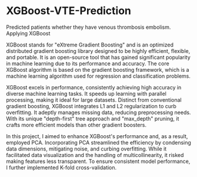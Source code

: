 # XGBoost-VTE-Prediction
Predicted patients whether they have venous thrombosis embolism. Applying XGBoost

XGBoost stands for "eXtreme Gradient Boosting" and is an optimized distributed gradient boosting library designed to be highly efficient, flexible, and portable. It is an open-source tool that has gained significant popularity in machine learning due to its performance and accuracy. The core XGBoost algorithm is based on the gradient boosting framework, which is a machine learning algorithm used for regression and classification problems.

XGBoost excels in performance, consistently achieving high accuracy in diverse machine learning tasks. It speeds up learning with parallel processing, making it ideal for large datasets. Distinct from conventional gradient boosting, XGBoost integrates L1 and L2 regularization to curb overfitting. It adeptly manages missing data, reducing preprocessing needs. With its unique "depth-first" tree approach and "max_depth" pruning, it crafts more efficient models than other gradient boosters.

In this project, I aimed to enhance XGBoost's performance and, as a result, employed PCA. Incorporating PCA streamlined the efficiency by condensing data dimensions, mitigating noise, and curbing overfitting. While it facilitated data visualization and the handling of multicollinearity, it risked making features less transparent. To ensure consistent model performance, I further implemented K-fold cross-validation.
